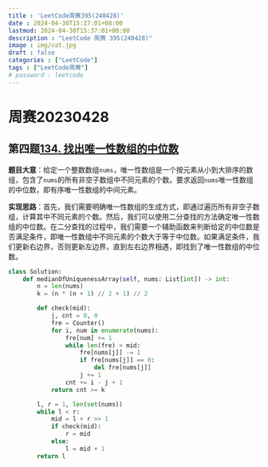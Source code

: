 ```yaml
---
title : 'LeetCode周赛395(240428)'
date : 2024-04-30T15:37:01+08:00
lastmod: 2024-04-30T15:37:01+08:00
description : "LeetCode 周赛 395(240428)" 
image : img/cat.jpg
draft : false    
categories : ["LeetCode"]
tags : ["LeetCode周赛"]
# password : leetcode
---
```


# 周赛20230428

## 第四题[134. 找出唯一性数组的中位数](https://leetcode.cn/problems/find-the-median-of-the-uniqueness-array/)

**题目大意**：给定一个整数数组`nums`，唯一性数组是一个按元素从小到大排序的数组，包含了`nums`的所有非空子数组中不同元素的个数。要求返回`nums`唯一性数组的中位数，即有序唯一性数组的中间元素。

**实现思路**：首先，我们需要明确唯一性数组的生成方式，即通过遍历所有非空子数组，计算其中不同元素的个数。然后，我们可以使用二分查找的方法确定唯一性数组的中位数。在二分查找的过程中，我们需要一个辅助函数来判断给定的中位数是否满足条件，即唯一性数组中不同元素的个数大于等于中位数。如果满足条件，我们更新右边界，否则更新左边界，直到左右边界相遇，即找到了唯一性数组的中位数。

```py
class Solution:
    def medianOfUniquenessArray(self, nums: List[int]) -> int:
        n = len(nums)
        k = (n * (n + 1) // 2 + 1) // 2

        def check(mid):
            j, cnt = 0, 0
            fre = Counter()
            for i, num in enumerate(nums):
                fre[num] += 1
                while len(fre) > mid:
                    fre[nums[j]] -= 1
                    if fre[nums[j]] == 0:
                        del fre[nums[j]]
                    j += 1
                cnt += i - j + 1
            return cnt >= k

        l, r = 1, len(set(nums))
        while l < r:
            mid = l + r >> 1
            if check(mid):
                r = mid
            else:
                l = mid + 1
        return l
```

